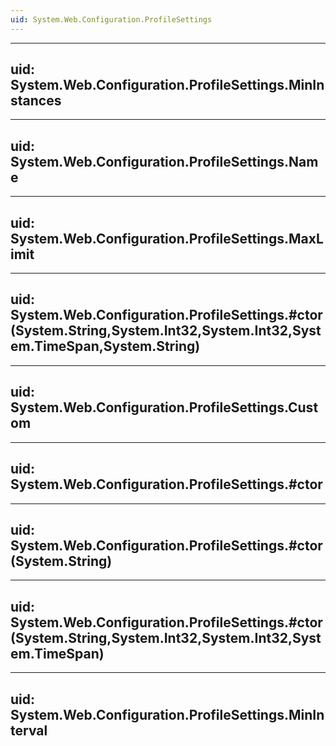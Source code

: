 ```yaml
---
uid: System.Web.Configuration.ProfileSettings
---
```


---
uid: System.Web.Configuration.ProfileSettings.MinInstances
---

---
uid: System.Web.Configuration.ProfileSettings.Name
---

---
uid: System.Web.Configuration.ProfileSettings.MaxLimit
---

---
uid: System.Web.Configuration.ProfileSettings.#ctor(System.String,System.Int32,System.Int32,System.TimeSpan,System.String)
---

---
uid: System.Web.Configuration.ProfileSettings.Custom
---

---
uid: System.Web.Configuration.ProfileSettings.#ctor
---

---
uid: System.Web.Configuration.ProfileSettings.#ctor(System.String)
---

---
uid: System.Web.Configuration.ProfileSettings.#ctor(System.String,System.Int32,System.Int32,System.TimeSpan)
---

---
uid: System.Web.Configuration.ProfileSettings.MinInterval
---
